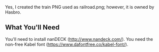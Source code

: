 Yes, I created the train PNG used as railroad.png; however, it is owned by Hasbro. 

## What You'll Need
You'll need to install nanDECK (http://www.nandeck.com/). You need the non-free Kabel font (https://www.dafontfree.co/kabel-font/).
